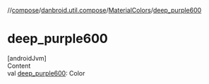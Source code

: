//[compose](../../../index.md)/[danbroid.util.compose](../index.md)/[MaterialColors](index.md)/[deep_purple600](deep_purple600.md)



# deep_purple600  
[androidJvm]  
Content  
val [deep_purple600](deep_purple600.md): Color  




